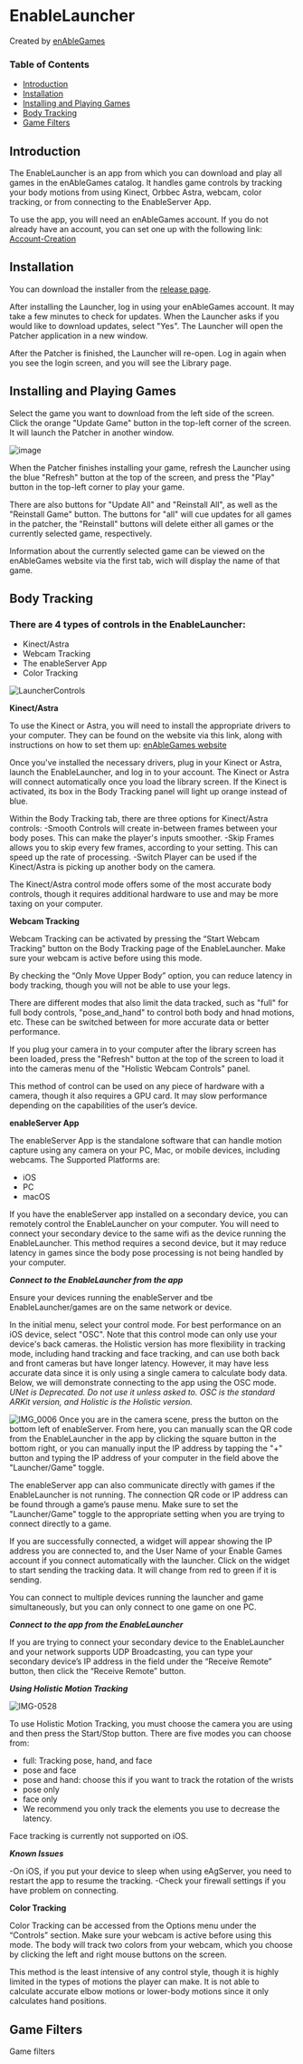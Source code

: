 # EnableLauncher

Created by [enAbleGames](https://www.enablegames.com/)

### Table of Contents
- [Introduction](#introduction)
- [Installation](#installation)
- [Installing and Playing Games](#games)
- [Body Tracking](#bodyTracking)
- [Game Filters](#gameFilters)

## <a id="introduction"></a>Introduction

The EnableLauncher is an app from which you can download and play all games in the enAbleGames catalog.
It handles game controls by tracking your body motions from using Kinect, Orbbec Astra, webcam, color tracking, or from connecting to the EnableServer App.

To use the app, you will need an enAbleGames account. If you do not already have an account, you can set one up with the following link:
[Account-Creation](https://github.com/enablegamesdev/EnableLauncher/wiki/Account-Creation)



## <a id="installation"></a>Installation

You can download the installer from the [release page](https://github.com/enablegamesdev/EnableLauncher/releases).

After installing the Launcher, log in using your enAbleGames account.  It may take a few minutes to check for updates.  When the Launcher asks if you would like to download updates, select "Yes".  The Launcher will open the Patcher application in a new window.

After the Patcher is finished, the Launcher will re-open.  Log in again when you see the login screen, and you will see the Library page.



## <a id="games"></a> Installing and Playing Games

Select the game you want to download from the left side of the screen.  Click the orange "Update Game" button in the top-left corner of the screen.  It will launch the Patcher in another window.

![image](https://github.com/user-attachments/assets/68f12353-d1b2-48ec-9068-505cdc536059)

When the Patcher finishes installing your game, refresh the Launcher using the blue "Refresh" button at the top of the screen, and press the "Play" button in the top-left corner to play your game.

There are also buttons for "Update All" and "Reinstall All", as well as the "Reinstall Game" button.  The buttons for "all" will cue updates for all games in the patcher, the "Reinstall" buttons will delete either all games or the currently selected game, respectively. 

Information about the currently selected game can be viewed on the enAbleGames website via the first tab, wich will display the name of that game.



## <a id="bodyTracking"></a>Body Tracking

### There are 4 types of controls in the EnableLauncher:
- Kinect/Astra
- Webcam Tracking
- The enableServer App
- Color Tracking

![LauncherControls](https://github.com/user-attachments/assets/e8fbf618-6a03-460e-a083-24859791cea6)

**Kinect/Astra**

To use the Kinect or Astra, you will need to install the appropriate drivers to your computer.  They can be found on the website via this link, along with instructions on how to set them up: [enAbleGames website](https://www.enablegames.com/manuals/startup-guide/)

Once you've installed the necessary drivers, plug in your Kinect or Astra, launch the EnableLauncher, and log in to your account. The Kinect or Astra will connect automatically once you load the library screen. If the Kinect is activated, its box in the Body Tracking panel will light up orange instead of blue.

Within the Body Tracking tab, there are three options for Kinect/Astra controls:
-Smooth Controls will create in-between frames between your body poses.  This can make the player's inputs smoother.
-Skip Frames allows you to skip every few frames, according to your setting.  This can speed up the rate of processing.
-Switch Player can be used if the Kinect/Astra is picking up another body on the camera.

The Kinect/Astra control mode offers some of the most accurate body controls, though it requires additional hardware to use and may be more taxing on your computer.


**Webcam Tracking**

Webcam Tracking can be activated by pressing the “Start Webcam Tracking” button on the Body Tracking page of the EnableLauncher.  Make sure your webcam is active before using this mode.

By checking the “Only Move Upper Body” option, you can reduce latency in body tracking, though you will not be able to use your legs.

There are different modes that also limit the data tracked, such as "full" for full body controls, "pose_and_hand" to control both body and hnad motions, etc. These can be switched between for more accurate data or better performance.

If you plug your camera in to your computer after the library screen has been loaded, press the "Refresh" button at the top of the screen to load it into the cameras menu of the "Holistic Webcam Controls" panel.

This method of control can be used on any piece of hardware with a camera, though it also requires a GPU card.  It may slow performance depending on the capabilities of the user’s device.


**enableServer App**

The enableServer App is the standalone software that can handle motion capture using any camera on your PC, Mac, or mobile devices, including webcams. The Supported Platforms are:

- iOS
- PC
- macOS

If you have the enableServer app installed on a secondary device, you can remotely control the EnableLauncher on your computer.  You will need to connect your secondary device to the same wifi as the device running the EnableLauncher.
This method requires a second device, but it may reduce latency in games since the body pose processing is not being handled by your computer.

**_Connect to the EnableLauncher from the app_**

Ensure your devices running the enableServer and tbe EnableLauncher/games are on the same network or device.

In the initial menu, select your control mode.  For best performance on an iOS device, select "OSC".  Note that this control mode can only use your device's back cameras.
the Holistic version has more flexibility in tracking mode, including hand tracking and face tracking, and can use both back and front cameras but have longer latency.  However, it may have less accurate data since it is only using a single camera to calculate body data.  Below, we will demonstrate connecting to the app using the OSC mode.
_UNet is Deprecated. Do not use it unless asked to. OSC is the standard ARKit version, and Holistic is the Holistic version._

![IMG_0006](https://github.com/user-attachments/assets/bc71037f-a74b-42df-8f85-17fde6f75ab1)
Once you are in the camera scene, press the button on the bottom left of enableServer.  From here, you can manually scan the QR code from the EnableLauncher in the app by clicking the square button in the bottom right, or you can manually input the IP address by tapping the "+" button and typing the IP address of your computer in the field above the "Launcher/Game" toggle.

The enableServer app can also communicate directly with games if the EnableLauncher is not running.  The connection QR code or IP address can be found through a game’s pause menu.  Make sure to set the "Launcher/Game" toggle to the appropriate setting when you are trying to connect directly to a game.

If you are successfully connected, a widget will appear showing the IP address you are connected to, and the User Name of your Enable Games account if you connect automatically with the launcher. Click on the widget to start sending the tracking data.  It will change from red to green if it is sending.

You can connect to multiple devices running the launcher and game simultaneously, but you can only connect to one game on one PC.


**_Connect to the app from the EnableLauncher_**

If you are trying to connect your secondary device to the EnableLauncher and your network supports UDP Broadcasting, you can type your secondary device’s IP address in the field under the “Receive Remote” button, then click the “Receive Remote” button.


**_Using Holistic Motion Tracking_**

![IMG-0528](https://github.com/user-attachments/assets/1c10a2cd-b325-4e73-985e-b5edda338b21)

To use Holistic Motion Tracking, you must choose the camera you are using and then press the Start/Stop button. There are five modes you can choose from:
- full: Tracking pose, hand, and face
- pose and face
- pose and hand: choose this if you want to track the rotation of the wrists
- pose only
- face only
- We recommend you only track the elements you use to decrease the latency.

Face tracking is currently not supported on iOS.

**_Known Issues_**

-On iOS, if you put your device to sleep when using eAgServer, you need to restart the app to resume the tracking.
-Check your firewall settings if you have problem on connecting.


**Color Tracking**

Color Tracking can be accessed from the Options menu under the “Controls” section.  Make sure your webcam is active before using this mode.  The body will track two colors from your webcam, which you choose by clicking the left and right mouse buttons on the screen.

This method is the least intensive of any control style, though it is highly limited in the types of motions the player can make.  It is not able to calculate accurate elbow motions or lower-body motions since it only calculates hand positions.



## <a id = "Game Filters"></a> Game Filters
Game filters
